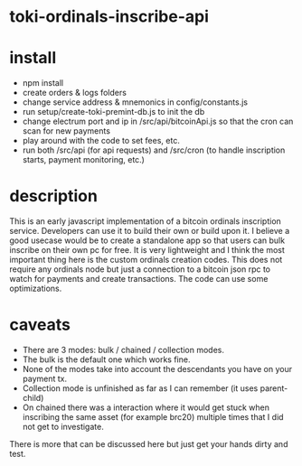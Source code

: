 # toki-ordinals-inscribe-api

# install
- npm install
- create orders & logs folders
- change service address & mnemonics in config/constants.js
- run setup/create-toki-premint-db.js to init the db
- change electrum port and ip in /src/api/bitcoinApi.js so that the cron can scan for new payments
- play around with the code to set fees, etc.
- run both /src/api (for api requests) and /src/cron (to handle inscription starts, payment monitoring, etc.)

# description
This is an early javascript implementation of a bitcoin ordinals inscription service. Developers can use it to build their own or build upon it. I believe a good usecase would be to create a standalone app so that users can bulk inscribe on their own pc for free. It is very lightweight and I think the most important thing here is the custom ordinals creation codes. This does not require any ordinals node but just a connection to a bitcoin json rpc to watch for payments and create transactions. The code can use some optimizations.

# caveats
- There are 3 modes: bulk / chained / collection modes. 
- The bulk is the default one which works fine.
- None of the modes take into account the descendants you have on your payment tx.
- Collection mode is unfinished as far as I can remember (it uses parent-child)
- On chained there was a interaction where it would get stuck when inscribing the same asset (for example brc20) multiple times that I did not get to investigate.

There is more that can be discussed here but just get your hands dirty and test.
